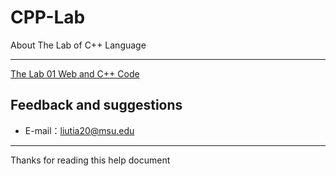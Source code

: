 # CPP-Lab
About The Lab of C++ Language

-----

[The Lab 01 Web and C++ Code](https://github.com/liutiantian233/CPP-Lab/tree/master/Lab01)

## Feedback and suggestions
- E-mail：<liutia20@msu.edu>

---------
Thanks for reading this help document
